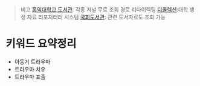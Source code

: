 > 비고
>[홍익대학교 도서관](https://honors.hongik.ac.kr/): 각종 저널 무료 조회 경로 리다이렉팅
> [디콜렉션](https://dcoll.hongik.ac.kr/):대학 생성 자료 리포지터리 시스템
> [국회도서관](https://www.nanet.go.kr/main.do): 관련 도서자료도 조회 가능
# 키워드 요약정리
- 아동기 트라우마
- 트라우마 치유
- 트라우마 표출

